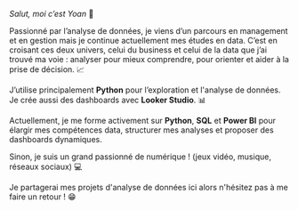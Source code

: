_Salut, moi c’est Yoan_ 👋

Passionné par l’analyse de données, je viens d’un parcours en management et en gestion mais je continue actuellement mes études en data. 
C’est en croisant ces deux univers, celui du business et celui de la data que j’ai trouvé ma voie : analyser pour mieux comprendre, pour orienter et aider à la prise de décision. 📈

J’utilise principalement **Python** pour l’exploration et l'analyse de données. Je crée aussi des dashboards avec **Looker Studio**. 📊

Actuellement, je me forme activement sur **Python**, **SQL** et **Power BI** pour élargir mes compétences data, structurer mes analyses et proposer des dashboards dynamiques.

Sinon, je suis un grand passionné de numérique ! (jeux vidéo, musique, réseaux sociaux) 💻

Je partagerai mes projets d'analyse de données ici alors n'hésitez pas à me faire un retour ! 😁
